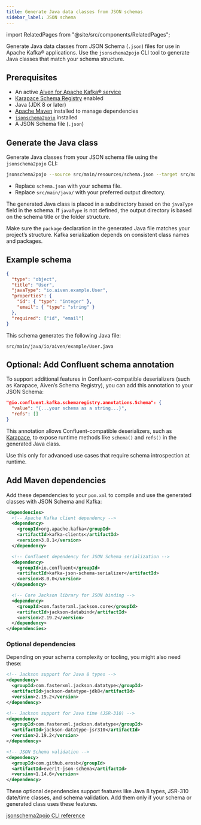 ```yaml
---
title: Generate Java data classes from JSON schemas
sidebar_label: JSON schema
---
```


import RelatedPages from "@site/src/components/RelatedPages";

Generate Java data classes from JSON Schema (`.json`) files for use in Apache Kafka® applications. Use the `jsonschema2pojo` CLI tool to generate Java classes that match your schema structure.

## Prerequisites

- An active [Aiven for Apache Kafka® service](/docs/products/kafka/get-started#create-an-aiven-for-apache-kafka-service)
- [Karapace Schema Registry](/docs/products/kafka/karapace/concepts/schema-registry-authorization)
  enabled
- Java (JDK 8 or later)
- [Apache Maven](https://maven.apache.org/) installed to manage dependencies
- [`jsonschema2pojo`](https://github.com/joelittlejohn/jsonschema2pojo) installed
- A JSON Schema file (`.json`)

## Generate the Java class

Generate Java classes from your JSON schema file using the `jsonschema2pojo` CLI:

```bash
jsonschema2pojo --source src/main/resources/schema.json --target src/main/java/
```

- Replace `schema.json` with your schema file.
- Replace `src/main/java/` with your preferred output directory.

The generated Java class is placed in a subdirectory based on the `javaType` field in the
schema. If `javaType` is not defined, the output directory is based on the schema title
or the folder structure.

Make sure the `package` declaration in the generated Java file matches your
project’s structure. Kafka serialization depends on consistent class names and packages.

## Example schema

```json
{
  "type": "object",
  "title": "User",
  "javaType": "io.aiven.example.User",
  "properties": {
    "id": { "type": "integer" },
    "email": { "type": "string" }
  },
  "required": ["id", "email"]
}
```

This schema generates the following Java file:

```plaintext
src/main/java/io/aiven/example/User.java
```

## Optional: Add Confluent schema annotation

To support additional features in Confluent-compatible deserializers (such as Karapace, Aiven’s Schema Registry), you can add this annotation to your JSON Schema:

```json
"@io.confluent.kafka.schemaregistry.annotations.Schema": {
  "value": "{...your schema as a string...}",
  "refs": []
}
```

This annotation allows Confluent-compatible deserializers, such
as [Karapace](/docs/products/kafka/karapace/concepts/schema-registry-authorization),
to expose runtime methods like `schema()` and `refs()` in the generated Java class.

Use this only for advanced use cases that require schema introspection at runtime.

## Add Maven dependencies

Add these dependencies to your `pom.xml` to compile and use the generated classes with
JSON Schema and Kafka:

```xml
<dependencies>
  <!-- Apache Kafka client dependency -->
  <dependency>
    <groupId>org.apache.kafka</groupId>
    <artifactId>kafka-clients</artifactId>
    <version>3.8.1</version>
  </dependency>

  <!-- Confluent dependency for JSON Schema serialization -->
  <dependency>
    <groupId>io.confluent</groupId>
    <artifactId>kafka-json-schema-serializer</artifactId>
    <version>8.0.0</version>
  </dependency>

  <!-- Core Jackson library for JSON binding -->
  <dependency>
    <groupId>com.fasterxml.jackson.core</groupId>
    <artifactId>jackson-databind</artifactId>
    <version>2.19.2</version>
  </dependency>
</dependencies>
```

### Optional dependencies

Depending on your schema complexity or tooling, you might also need these:

```xml
<!-- Jackson support for Java 8 types -->
<dependency>
  <groupId>com.fasterxml.jackson.datatype</groupId>
  <artifactId>jackson-datatype-jdk8</artifactId>
  <version>2.19.2</version>
</dependency>

<!-- Jackson support for Java time (JSR-310) -->
<dependency>
  <groupId>com.fasterxml.jackson.datatype</groupId>
  <artifactId>jackson-datatype-jsr310</artifactId>
  <version>2.19.2</version>
</dependency>

<!-- JSON Schema validation -->
<dependency>
  <groupId>com.github.erosb</groupId>
  <artifactId>everit-json-schema</artifactId>
  <version>1.14.6</version>
</dependency>
```

These optional dependencies support features like Java 8 types, JSR-310 date/time classes,
and schema validation. Add them only if your schema or generated class uses these
features.

<RelatedPages />

[jsonschema2pojo CLI reference](https://github.com/joelittlejohn/jsonschema2pojo/wiki/Getting-Started#the-command-line-interface)
